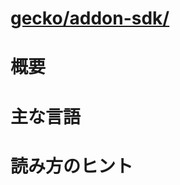 # [gecko/addon-sdk/](http://mxr.mozilla.org/mozilla-b2g28_v1_3/source/addon-sdk/)

# 概要

# 主な言語

# 読み方のヒント
